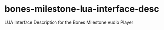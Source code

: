 # bones-milestone-lua-interface-desc
LUA Interface Description for the Bones Milestone Audio Player
